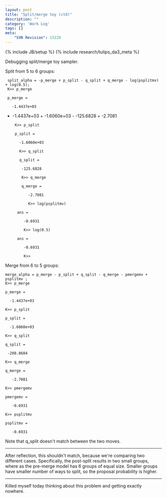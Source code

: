 ```yaml
---
layout: post
title: "Split/merge toy (ctd)"
description: ""
category: 'Work Log'
tags: []
meta: 
    "SVN Revision": 15229
---
```

{% include JB/setup %}
{% include research/tulips_da3_meta %}

Debugging split/merge toy sampler. 

Split from 5 to 6 groups:

     split_alpha = -p_merge + p_split - q_split + q_merge - log(psplitmv) + log(0.5);
     K>> p_merge

     p_merge =

       -1.4437e+03

- -1.4437e+03 + -1.6060e+03 - -125.6828 + -2.7081

       K>> p_split

       p_split =

         -1.6060e+03

         K>> q_split

         q_split =

          -125.6828

          K>> q_merge

          q_merge =

             -2.7081

             K>> log(psplitmv)

        ans =

           -0.6931

           K>> log(0.5)

        ans =

           -0.6931

           K>> 

Merge from 6 to 5 groups:

    merge_alpha = p_merge - p_split + q_split - q_merge - pmergemv + psplitmv ;
    K>> p_merge

    p_merge =

      -1.4437e+03

    K>> p_split

    p_split =

      -1.6060e+03

    K>> q_split

    q_split =

     -208.8604

    K>> q_merge

    q_merge =

       -2.7081

    K>> pmergemv

    pmergemv =

       -0.6931

    K>> psplitmv

    psplitmv =

       -0.6931


Note that q_split doesn't match between the two moves.

---

After reflection, this shouldn't match, because we're comparing two different cases.  Specifically, the post-split results in two small groups, where as the pre-merge model has 6 groups of equal size.  Smaller groups have smaller number of ways to split, so the proposal probability is higher.  

---

Killed myself today thinking about this problem and getting exactly nowhere.


